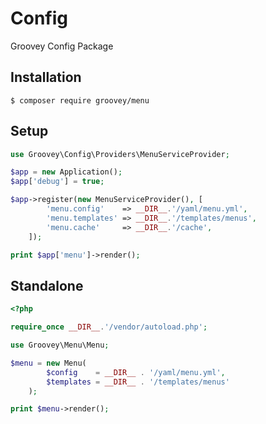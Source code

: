 # Config

Groovey Config Package


## Installation

    $ composer require groovey/menu

## Setup

```php
use Groovey\Config\Providers\MenuServiceProvider;

$app = new Application();
$app['debug'] = true;

$app->register(new MenuServiceProvider(), [
        'menu.config'    => __DIR__.'/yaml/menu.yml',
        'menu.templates' => __DIR__.'/templates/menus',
        'menu.cache'     => __DIR__.'/cache',
    ]);

print $app['menu']->render();

```


## Standalone

```php
<?php

require_once __DIR__.'/vendor/autoload.php';

use Groovey\Menu\Menu;

$menu = new Menu(
        $config    = __DIR__ . '/yaml/menu.yml',
        $templates = __DIR__ . '/templates/menus'
    );

print $menu->render();
```